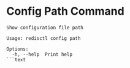 # Config Path Command

```text
Show configuration file path

Usage: redisctl config path

Options:
  -h, --help  Print help
```text
